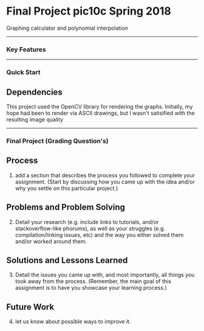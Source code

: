 # Final Project pic10c Spring 2018  
Graphing calculator and polynomial interpolation

----
### Key Features

----
### Quick Start

## Dependencies
This project used the OpenCV library for rendering the graphs. Initially, my hope had been to render via ASCII drawings, but I wasn't satisified with the resulting image quality


----
### Final Project (Grading Question's)

## Process
1) add a section that describes the process you followed to complete your assignment. 
(Start by discussing how you came up with the idea and/or why you settle on this particular project.)

## Problems and Problem Solving
2) Detail your research (e.g. include links to tutorials, and/or stackoverflow-like phorums), as well as your struggles (e.g. compilation/linking issues, etc) and the way you either solved them and/or worked around them.

## Solutions and Lessons Learned
3) Detail the issues you came up with, and most importantly, all things you took away from the process. 
(Remember, the main goal of this assignment is to have you showcase your learning process.)

## Future Work
4) let us know about possible ways to improve it.
